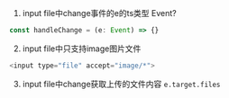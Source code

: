1. input file中change事件的e的ts类型 Event?
```js
const handleChange = (e: Event) => {} 
```
2. input file中只支持image图片文件
```js
<input type="file" accept="image/*">
```
3. input file中change获取上传的文件内容
`e.target.files`